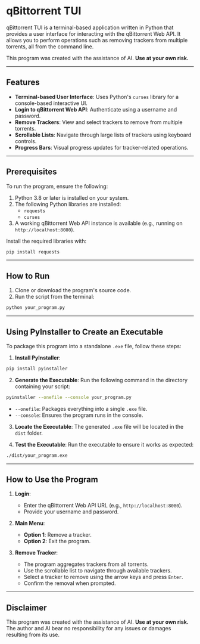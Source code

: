 # qBittorrent TUI

qBittorrent TUI is a terminal-based application written in Python that provides a user interface for interacting with the qBittorrent Web API. It allows you to perform operations such as removing trackers from multiple torrents, all from the command line.

This program was created with the assistance of AI. **Use at your own risk.**

---

## Features

- **Terminal-based User Interface**: Uses Python's `curses` library for a console-based interactive UI.
- **Login to qBittorrent Web API**: Authenticate using a username and password.
- **Remove Trackers**: View and select trackers to remove from multiple torrents.
- **Scrollable Lists**: Navigate through large lists of trackers using keyboard controls.
- **Progress Bars**: Visual progress updates for tracker-related operations.

---

## Prerequisites

To run the program, ensure the following:

1. Python 3.8 or later is installed on your system.
2. The following Python libraries are installed:
   - `requests`
   - `curses`
3. A working qBittorrent Web API instance is available (e.g., running on `http://localhost:8080`).

Install the required libraries with:
```bash
pip install requests
```

---

## How to Run

1. Clone or download the program's source code.
2. Run the script from the terminal:
```bash
python your_program.py
```

---

## Using PyInstaller to Create an Executable

To package this program into a standalone `.exe` file, follow these steps:

1. **Install PyInstaller**:
```bash
pip install pyinstaller
```

2. **Generate the Executable**:
   Run the following command in the directory containing your script:
```bash
pyinstaller --onefile --console your_program.py
```
   - `--onefile`: Packages everything into a single `.exe` file.
   - `--console`: Ensures the program runs in the console.

3. **Locate the Executable**:
   The generated `.exe` file will be located in the `dist` folder.

4. **Test the Executable**:
   Run the executable to ensure it works as expected:
```bash
./dist/your_program.exe
```

---

## How to Use the Program

1. **Login**:
   - Enter the qBittorrent Web API URL (e.g., `http://localhost:8080`).
   - Provide your username and password.

2. **Main Menu**:
   - **Option 1**: Remove a tracker.
   - **Option 2**: Exit the program.

3. **Remove Tracker**:
   - The program aggregates trackers from all torrents.
   - Use the scrollable list to navigate through available trackers.
   - Select a tracker to remove using the arrow keys and press `Enter`.
   - Confirm the removal when prompted.

---

## Disclaimer

This program was created with the assistance of AI. **Use at your own risk.** The author and AI bear no responsibility for any issues or damages resulting from its use.

